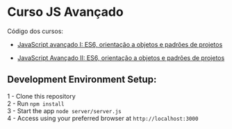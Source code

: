 # Curso JS Avançado
Código dos cursos:

* [JavaScript avançado I: ES6, orientação a objetos e padrões de projetos](https://cursos.alura.com.br/course/javascript-es6-orientacao-a-objetos-parte-1)

* [JavaScript Avançado II: ES6, orientação a objetos e padrões de projetos](https://cursos.alura.com.br/course/javascript-es6-orientacao-a-objetos-parte-2)

## Development Environment Setup:
1 - Clone this repository<br />
2 - Run `npm install`<br />
3 - Start the app `node server/server.js`<br />
4 - Access using your preferred browser at `http://localhost:3000`